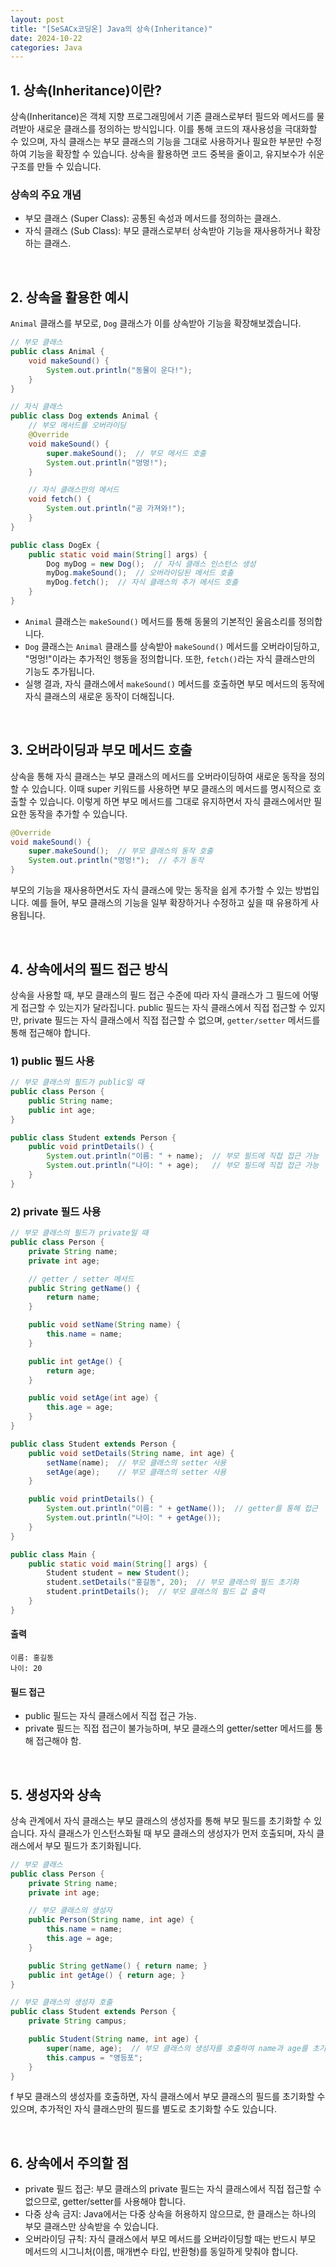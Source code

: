 ```yaml
---
layout: post  
title: "[SeSACx코딩온] Java의 상속(Inheritance)"  
date: 2024-10-22 
categories: Java 
---
```


## 1. 상속(Inheritance)이란?

상속(Inheritance)은 객체 지향 프로그래밍에서 기존 클래스로부터 필드와 메서드를 물려받아 새로운 클래스를 정의하는 방식입니다. 이를 통해 코드의 재사용성을 극대화할 수 있으며, 자식 클래스는 부모 클래스의 기능을 그대로 사용하거나 필요한 부분만 수정하여 기능을 확장할 수 있습니다. 상속을 활용하면 코드 중복을 줄이고, 유지보수가 쉬운 구조를 만들 수 있습니다.

### 상속의 주요 개념

- 부모 클래스 (Super Class): 공통된 속성과 메서드를 정의하는 클래스.
- 자식 클래스 (Sub Class): 부모 클래스로부터 상속받아 기능을 재사용하거나 확장하는 클래스.

<br>

## 2. 상속을 활용한 예시

`Animal` 클래스를 부모로, `Dog` 클래스가 이를 상속받아 기능을 확장해보겠습니다. 

```java
// 부모 클래스
public class Animal {
    void makeSound() {
        System.out.println("동물이 운다!");
    }
}
```

```java
// 자식 클래스
public class Dog extends Animal {
    // 부모 메서드를 오버라이딩
    @Override
    void makeSound() {
        super.makeSound();  // 부모 메서드 호출
        System.out.println("멍멍!");
    }

    // 자식 클래스만의 메서드
    void fetch() {
        System.out.println("공 가져와!");
    }
}
```

```java
public class DogEx {
    public static void main(String[] args) {
        Dog myDog = new Dog();  // 자식 클래스 인스턴스 생성
        myDog.makeSound();  // 오버라이딩된 메서드 호출
        myDog.fetch();  // 자식 클래스의 추가 메서드 호출
    }
}
```

- `Animal` 클래스는 `makeSound()` 메서드를 통해 동물의 기본적인 울음소리를 정의합니다.
- `Dog` 클래스는 `Animal` 클래스를 상속받아 `makeSound()` 메서드를 오버라이딩하고, "멍멍!"이라는 추가적인 행동을 정의합니다. 또한, `fetch()`라는 자식 클래스만의 기능도 추가됩니다.
- 실행 결과, 자식 클래스에서 `makeSound()` 메서드를 호출하면 부모 메서드의 동작에 자식 클래스의 새로운 동작이 더해집니다.

<br>

## 3. 오버라이딩과 부모 메서드 호출

상속을 통해 자식 클래스는 부모 클래스의 메서드를 오버라이딩하여 새로운 동작을 정의할 수 있습니다. 이때 super 키워드를 사용하면 부모 클래스의 메서드를 명시적으로 호출할 수 있습니다. 이렇게 하면 부모 메서드를 그대로 유지하면서 자식 클래스에서만 필요한 동작을 추가할 수 있습니다.

```java
@Override
void makeSound() {
    super.makeSound();  // 부모 클래스의 동작 호출
    System.out.println("멍멍!");  // 추가 동작
}
```

부모의 기능을 재사용하면서도 자식 클래스에 맞는 동작을 쉽게 추가할 수 있는 방법입니다. 예를 들어, 부모 클래스의 기능을 일부 확장하거나 수정하고 싶을 때 유용하게 사용됩니다.

<br>

## 4. 상속에서의 필드 접근 방식

상속을 사용할 때, 부모 클래스의 필드 접근 수준에 따라 자식 클래스가 그 필드에 어떻게 접근할 수 있는지가 달라집니다. public 필드는 자식 클래스에서 직접 접근할 수 있지만, private 필드는 자식 클래스에서 직접 접근할 수 없으며, `getter/setter` 메서드를 통해 접근해야 합니다.

### 1) public 필드 사용

```java
// 부모 클래스의 필드가 public일 때
public class Person {
    public String name;
    public int age;
}
```

```java
public class Student extends Person {
    public void printDetails() {
        System.out.println("이름: " + name);  // 부모 필드에 직접 접근 가능
        System.out.println("나이: " + age);   // 부모 필드에 직접 접근 가능
    }
}
```

### 2) private 필드 사용

```java
// 부모 클래스의 필드가 private일 때
public class Person {
    private String name;
    private int age;

    // getter / setter 메서드
    public String getName() {
        return name;
    }

    public void setName(String name) {
        this.name = name;
    }

    public int getAge() {
        return age;
    }

    public void setAge(int age) {
        this.age = age;
    }
}
```

```java
public class Student extends Person {
    public void setDetails(String name, int age) {
        setName(name);  // 부모 클래스의 setter 사용
        setAge(age);    // 부모 클래스의 setter 사용
    }

    public void printDetails() {
        System.out.println("이름: " + getName());  // getter를 통해 접근
        System.out.println("나이: " + getAge());
    }
}
```

``` java
public class Main {
    public static void main(String[] args) {
        Student student = new Student();
        student.setDetails("홍길동", 20);  // 부모 클래스의 필드 초기화
        student.printDetails();  // 부모 클래스의 필드 값 출력
    }
}
```

#### 출력
```
이름: 홍길동
나이: 20
```


#### 필드 접근
- public 필드는 자식 클래스에서 직접 접근 가능.
- private 필드는 직접 접근이 불가능하며, 부모 클래스의 getter/setter 메서드를 통해 접근해야 함.

<br>

## 5. 생성자와 상속

상속 관계에서 자식 클래스는 부모 클래스의 생성자를 통해 부모 필드를 초기화할 수 있습니다. 자식 클래스가 인스턴스화될 때 부모 클래스의 생성자가 먼저 호출되며, 자식 클래스에서 부모 필드가 초기화됩니다.

```java
// 부모 클래스
public class Person {
    private String name;
    private int age;

    // 부모 클래스의 생성자
    public Person(String name, int age) {
        this.name = name;
        this.age = age;
    }

    public String getName() { return name; }
    public int getAge() { return age; }
}
```

```java
// 부모 클래스의 생성자 호출
public class Student extends Person {
    private String campus;

    public Student(String name, int age) {
        super(name, age);  // 부모 클래스의 생성자를 호출하여 name과 age를 초기화
        this.campus = "영등포";
    }
}
```
f
부모 클래스의 생성자를 호출하면, 자식 클래스에서 부모 클래스의 필드를 초기화할 수 있으며, 추가적인 자식 클래스만의 필드를 별도로 초기화할 수도 있습니다.

<br>

## 6. 상속에서 주의할 점

- private 필드 접근: 부모 클래스의 private 필드는 자식 클래스에서 직접 접근할 수 없으므로, getter/setter를 사용해야 합니다.
- 다중 상속 금지: Java에서는 다중 상속을 허용하지 않으므로, 한 클래스는 하나의 부모 클래스만 상속받을 수 있습니다.
- 오버라이딩 규칙: 자식 클래스에서 부모 메서드를 오버라이딩할 때는 반드시 부모 메서드의 시그니처(이름, 매개변수 타입, 반환형)를 동일하게 맞춰야 합니다.
